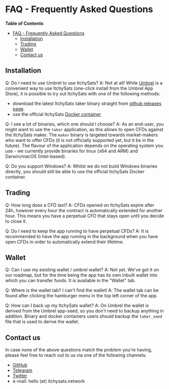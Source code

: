 # FAQ - Frequently Asked Questions

<!-- markdown-toc start - Don't edit this section. Run M-x markdown-toc-refresh-toc -->

**Table of Contents**

- [FAQ - Frequently Asked Questions](#faq---frequently-asked-questions)
  - [Installation](#installation)
  - [Trading](#trading)
  - [Wallet](#wallet)
  - [Contact us](#contact-us)

<!-- markdown-toc end -->

## Installation

Q: Do I need to use Umbrel to use ItchySats?
A: Not at all! While [Umbrel](https://getumbrel.com) is a convenient way to use ItchySats (one-click install from the Umbrel App Store), it is possible to try out ItchySats with one of the following methods:

- download the latest ItchySats taker binary straight from [github releases page](https://github.com/itchysats/itchysats/releases/latest).
- use the official ItchySats [Docker container](https://github.com/itchysats/itchysats/pkgs/container/itchysats%2Ftaker)

Q: I see a lot of binaries, which one should I choose?
A: As an end-user, you might want to use the `taker` application, as this allows to open CFDs against the ItchySats maker. The `maker` binary is targeted towards market-makers who want to offer CFDs (it is not officially supported yet, but it be in the future). The flavour of the application depends on the operating system you use - we currently provide binaries for linux (x64 and ARM) and Darwin/macOS (Intel-based).

Q: Do you support Windows?
A: Whilst we do not build Windows binaries directly, you should still be able to use the official ItchySats Docker container.

## Trading

Q: How long does a CFD last?
A: CFDs opened on ItchySats expire after 24h, however every hour the contract is automatically extended for another hour. This means you have a perpetual CFD that stays open until you decide to close it.

Q: Do I need to keep the app running to have perpetual CFDs?
A: It is recommended to have the app running in the background when you have open CFDs in order to automatically extend their lifetime.

## Wallet

Q: Can I use my existing wallet / umbrel wallet?
A: Not yet. We've got it on our roadmap, but for the time being the app has its own inbuilt wallet into which you can transfer funds. It is available in the "Wallet" tab.

Q: Where is the wallet tab? I can't find the wallet!
A: The wallet tab can be found after clicking the hamburger menu in the top left corner of the app.

Q: How can I back up my ItchySats wallet?
A: On Umbrel the wallet is derived from the Umbrel app-seed, so you don't need to backup anything in addition. Binary and docker containers users should backup the `taker_seed` file that is used to derive the wallet.

## Contact us

In case none of the above questions match the problem you're having, please feel free to reach out to us via one of the following channels:

- [GitHub](https://github.com/itchysats/itchysats/discussions)
- [Telegram](https://t.me/joinchat/ULycH50PLV1jOTI0)
- [Twitter](https://twitter.com/itchysats)
- e-mail: hello (at) itchysats.network
